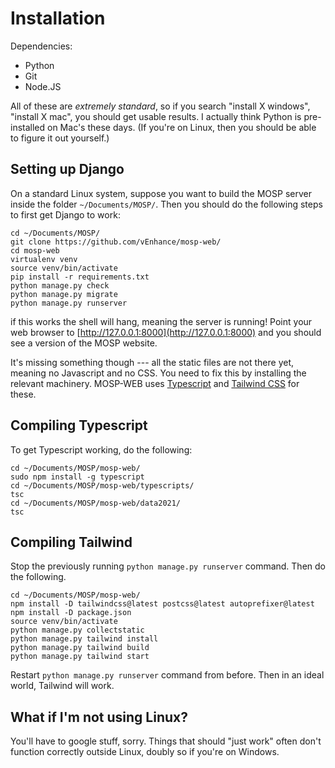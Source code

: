 # Installation

Dependencies:

- Python
- Git
- Node.JS

All of these are *extremely standard*, so if you search "install X windows",
"install X mac", you should get usable results. I actually think Python is
pre-installed on Mac's these days. (If you're on Linux, then you should be able
to figure it out yourself.)

## Setting up Django

On a standard Linux system, suppose you want to build the MOSP server inside the
folder `~/Documents/MOSP/`. Then you should do the following steps to first get
Django to work:

```shell
cd ~/Documents/MOSP/
git clone https://github.com/vEnhance/mosp-web/
cd mosp-web
virtualenv venv
source venv/bin/activate
pip install -r requirements.txt
python manage.py check
python manage.py migrate
python manage.py runserver
```

if this works the shell will hang, meaning the server is running!
Point your web browser to [http://127.0.0.1:8000](http://127.0.0.1:8000)
and you should see a version of the MOSP website.

It's missing something though --- all the static files are not there yet,
meaning no Javascript and no CSS. You need to fix this by installing the
relevant machinery.
MOSP-WEB uses [Typescript](https://duckduckgo.com/?q=typescript)
and [Tailwind CSS](https://duckduckgo.com/?q=tailwindcss) for these.

## Compiling Typescript

To get Typescript working, do the following:
```shell
cd ~/Documents/MOSP/mosp-web/
sudo npm install -g typescript
cd ~/Documents/MOSP/mosp-web/typescripts/
tsc
cd ~/Documents/MOSP/mosp-web/data2021/
tsc
```

## Compiling Tailwind

Stop the previously running `python manage.py runserver` command.
Then do the following.

```shell
cd ~/Documents/MOSP/mosp-web/
npm install -D tailwindcss@latest postcss@latest autoprefixer@latest
npm install -D package.json
source venv/bin/activate
python manage.py collectstatic
python manage.py tailwind install
python manage.py tailwind build
python manage.py tailwind start
```

Restart `python manage.py runserver` command from before.
Then in an ideal world, Tailwind will work.

## What if I'm not using Linux?

You'll have to google stuff, sorry. Things that should "just work" often don't
function correctly outside Linux, doubly so if you're on Windows.

